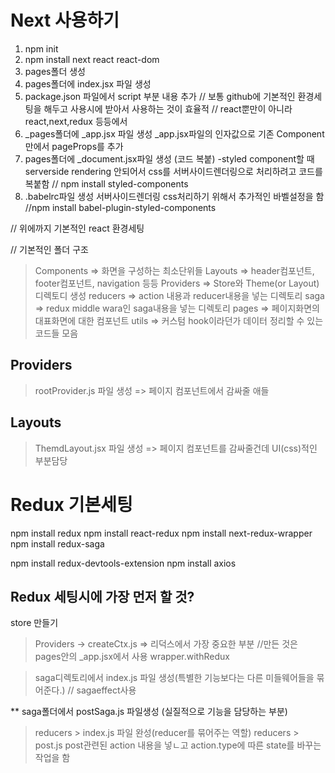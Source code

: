 # Next 사용하기

1. npm init
2. npm install next react react-dom
3. pages폴더 생성
4. pages폴더에 index.jsx 파일 생성
5. package.json 파일에서 script 부분 내용 추가
// 보통 github에 기본적인 환경세팅을 해두고 사용시에 받아서 사용하는 것이 효율적
// react뿐만이 아니라 react,next,redux 등등에서
6. _pages폴더에 _app.jsx 파일 생성 _app.jsx파일의 인자값으로 기존 Component만에서 pageProps를 추가
7. pages폴더에 _document.jsx파일 생성 (코드 복붙) -styled component할 때 serverside rendering 안되어서 css를 서버사이드렌더링으로 처리하려고 코드를 복붙함
// npm install styled-components
8. .babelrc파일 생성 서버사이드렌더링 css처리하기 위해서 추가적인 바벨설정을 함
//npm install babel-plugin-styled-components

// 위에까지 기본적인 react 환경세팅

// 기본적인 폴더 구조
> Components => 화면을 구성하는 최소단위들
> Layouts => header컴포넌트, footer컴포넌트, navigation 등등
> Providers => Store와 Theme(or Layout)디렉토디 생성
> reducers => action 내용과 reducer내용을 넣는 디렉토리
> saga => redux middle wara인 saga내용을 넣는 디렉토리
> pages => 페이지화면의 대표화면에 대한 컴포넌트
> utils => 커스텀 hook이라던가 데이터 정리할 수 있는 코드들 모음

## Providers
> rootProvider.js 파일 생성 => 페이지 컴포넌트에서 감싸줄 애들
>

##  Layouts
> ThemdLayout.jsx 파일 생성 => 페이지 컴포넌트를 감싸줄건데 UI(css)적인 부분담당


# Redux 기본세팅
npm install redux
npm install react-redux
npm install next-redux-wrapper
npm install redux-saga

npm install redux-devtools-extension
npm install axios

## Redux 세팅시에 가장 먼저 할 것?
store 만들기
> Providers -> createCtx.js    => 리덕스에서 가장 중요한 부분
//만든 것은 pages안의 _app.jsx에서 사용
wrapper.withRedux

> saga디렉토리에서 index.js 파일 생성(특별한 기능보다는 다른 미들웨어들을 묶어준다.)
// sagaeffect사용

** saga폴더에서 postSaga.js 파일생성 (실질적으로 기능을 담당하는 부분)

> reducers > index.js
파일 완성(reducer를 묶어주는 역할)
> reducers > post.js
post관련된 action 내용을 넣ㄴ고
action.type에 따른 state를 바꾸는 작업을 함

